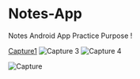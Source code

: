 # Notes-App
Notes Android App Practice Purpose  !

[Capture1](https://user-images.githubusercontent.com/61049331/161116308-043a76ec-d551-4e81-9f1c-e6100fb6de9e.PNG)
![Capture 3](https://user-images.githubusercontent.com/61049331/161116310-4d40acbc-9cdf-4292-801d-e64cf107df94.PNG)
![Capture 4](https://user-images.githubusercontent.com/61049331/161116314-b6fd0ad5-1405-4ada-85cc-63b97c18e3cf.PNG)

![Capture](https://user-images.githubusercontent.com/61049331/161116303-b0dab292-b502-49e0-9c3b-1d62392b6fff.PNG)
